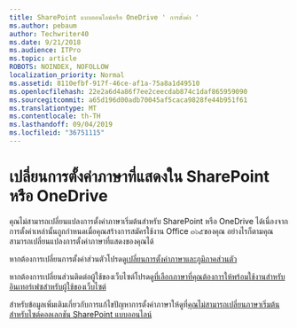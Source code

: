 ```yaml
---
title: SharePoint แบบออนไลน์หรือ OneDrive ' การตั้งค่า '
ms.author: pebaum
author: Techwriter40
ms.date: 9/21/2018
ms.audience: ITPro
ms.topic: article
ROBOTS: NOINDEX, NOFOLLOW
localization_priority: Normal
ms.assetid: 8110efbf-917f-46ce-af1a-75a8a1d49510
ms.openlocfilehash: 22e2a6d4a86f7ee2ceecdab874c1daf865959090
ms.sourcegitcommit: a65d196d00adb70045af5caca9828fe44b951f61
ms.translationtype: MT
ms.contentlocale: th-TH
ms.lasthandoff: 09/04/2019
ms.locfileid: "36751115"
---
```

# <a name="change-display-language-settings-in-sharepoint-or-onedrive"></a>เปลี่ยนการตั้งค่าภาษาที่แสดงใน SharePoint หรือ OneDrive 

คุณไม่สามารถเปลี่ยนแปลงการตั้งค่าภาษาเริ่มต้นสำหรับ SharePoint หรือ OneDrive ได้เนื่องจากการตั้งค่าเหล่านั้นถูกกำหนดเมื่อคุณสร้างการสมัครใช้งาน Office ๓๖๕ของคุณ อย่างไรก็ตามคุณสามารถเปลี่ยนแปลงการตั้งค่าภาษาที่แสดงของคุณได้

หากต้องการเปลี่ยนการตั้งค่าส่วนตัวโปรดดู[เปลี่ยนการตั้งค่าภาษาและภูมิภาคส่วนตัว](https://support.office.com/article/Change-your-personal-language-and-region-settings-caa1fccc-bcdb-42f3-9e5b-45957647ffd7)

หากต้องการเปลี่ยนส่วนติดต่อผู้ใช้ของเว็บไซต์โปรดดู[ที่เลือกภาษาที่คุณต้องการให้พร้อมใช้งานสำหรับอินเทอร์เฟซสำหรับผู้ใช้ของเว็บไซต์](https://support.office.com/article/choose-the-languages-you-want-to-make-available-for-a-site-s-user-interface-16d3a83c-05ab-4b50-8fbb-ff576a3351e8)

สำหรับข้อมูลเพิ่มเติมเกี่ยวกับการแก้ไขปัญหาการตั้งค่าภาษาให้ดูที่[คุณไม่สามารถเปลี่ยนภาษาเริ่มต้นสำหรับไซต์คอลเลกชัน SharePoint แบบออนไลน์](https://docs.microsoft.com/sharepoint/support/sites/change-default-language-site-collection)

